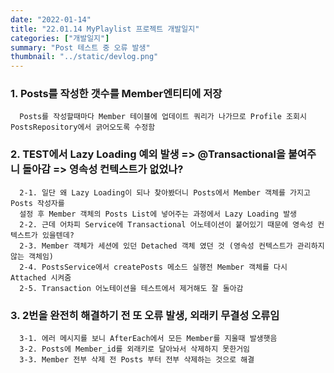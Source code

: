 ```yaml
---
date: "2022-01-14"
title: "22.01.14 MyPlaylist 프로젝트 개발일지"
categories: ["개발일지"]
summary: "Post 테스트 중 오류 발생"
thumbnail: "../static/devlog.png"
---
```


### 1. Posts를 작성한 갯수를 Member엔티티에 저장

      Posts를 작성할때마다 Member 테이블에 업데이트 쿼리가 나가므로 Profile 조회시 PostsRepository에서 긁어오도록 수정함

### 2. TEST에서 Lazy Loading 예외 발생 => @Transactional을 붙여주니 돌아감 => 영속성 컨텍스트가 없었나?

      2-1. 일단 왜 Lazy Loading이 되나 찾아봤더니 Posts에서 Member 객체를 가지고 Posts 작성자를
      설정 후 Member 객체의 Posts List에 넣어주는 과정에서 Lazy Loading 발생
      2-2. 근데 어차피 Service에 Transactional 어노테이션이 붙어있기 때문에 영속성 컨텍스트가 있을텐데?
      2-3. Member 객체가 세션에 있던 Detached 객체 였던 것 (영속성 컨텍스트가 관리하지 않는 객체임)
      2-4. PostsService에서 createPosts 메소드 실행전 Member 객체를 다시 Attached 시켜줌
      2-5. Transaction 어노테이션을 테스트에서 제거해도 잘 돌아감

### 3. 2번을 완전히 해결하기 전 또 오류 발생, 외래키 무결성 오류임

      3-1. 에러 메시지를 보니 AfterEach에서 모든 Member를 지울때 발생햇음
      3-2. Posts에 Member_id를 외래키로 달아놔서 삭제하지 못한거임
      3-3. Member 전부 삭제 전 Posts 부터 전부 삭제하는 것으로 해결

